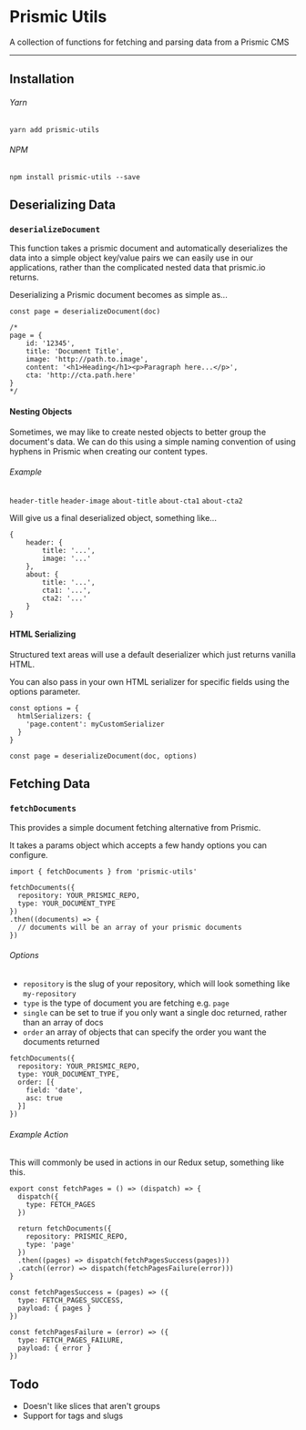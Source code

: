 # Prismic Utils

A collection of functions for fetching and parsing data from a Prismic CMS

---

## Installation

###### Yarn

`yarn add prismic-utils`

###### NPM

`npm install prismic-utils --save`

## Deserializing Data

### `deserializeDocument`

This function takes a prismic document and automatically deserializes the data into a simple object key/value pairs we can easily use in our applications, rather than the complicated nested data that prismic.io returns.

Deserializing a Prismic document becomes as simple as...

```
const page = deserializeDocument(doc)

/*
page = {
	id: '12345',
	title: 'Document Title',
	image: 'http://path.to.image',
	content: '<h1>Heading</h1><p>Paragraph here...</p>',
	cta: 'http://cta.path.here'
}
*/
```

#### Nesting Objects

Sometimes, we may like to create nested objects to better group the document's data. We can do this using a simple naming convention of using hyphens in Prismic when creating our content types.

###### Example

`header-title`
`header-image`
`about-title`
`about-cta1`
`about-cta2`

Will give us a final deserialized object, something like...

```
{
	header: {
		title: '...',
		image: '...'
	},
	about: {
		title: '...',
		cta1: '...',
		cta2: '...'
	}
}
```

#### HTML Serializing

Structured text areas will use a default deserializer which just returns vanilla HTML.

You can also pass in your own HTML serializer for specific fields using the options parameter.

```
const options = {
  htmlSerializers: {
    'page.content': myCustomSerializer
  }
}

const page = deserializeDocument(doc, options)
```

## Fetching Data

### `fetchDocuments`

This provides a simple document fetching alternative from Prismic.

It takes a params object which accepts a few handy options you can configure.

```
import { fetchDocuments } from 'prismic-utils'

fetchDocuments({
  repository: YOUR_PRISMIC_REPO,
  type: YOUR_DOCUMENT_TYPE
})
.then((documents) => {
  // documents will be an array of your prismic documents
})
```

###### Options

- `repository` is the slug of your repository, which will look something like `my-repository`
- `type` is the type of document you are fetching e.g. `page`
- `single` can be set to true if you only want a single doc returned, rather than an array of docs
- `order` an array of objects that can specify the order you want the documents returned

```
fetchDocuments({
  repository: YOUR_PRISMIC_REPO,
  type: YOUR_DOCUMENT_TYPE,
  order: [{
    field: 'date',
    asc: true
  }]
})
```

###### Example Action

This will commonly be used in actions in our Redux setup, something like this.

```
export const fetchPages = () => (dispatch) => {
  dispatch({
    type: FETCH_PAGES
  })

  return fetchDocuments({
    repository: PRISMIC_REPO,
    type: 'page'
  })
  .then((pages) => dispatch(fetchPagesSuccess(pages)))
  .catch((error) => dispatch(fetchPagesFailure(error)))
}

const fetchPagesSuccess = (pages) => ({
  type: FETCH_PAGES_SUCCESS,
  payload: { pages }
})

const fetchPagesFailure = (error) => ({
  type: FETCH_PAGES_FAILURE,
  payload: { error }
})
```


## Todo

- Doesn't like slices that aren't groups
- Support for tags and slugs
